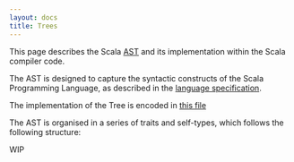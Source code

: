 ```yaml
---
layout: docs
title: Trees
---
```


This page describes the Scala [AST]() and its implementation within the Scala compiler code. 

The AST is designed to capture the syntactic constructs of the Scala Programming Language, 
as described in the [language specification](https://www.scala-lang.org/files/archive/spec/2.12/13-syntax-summary.html).

The implementation of the Tree is encoded in [this file](https://github.com/scala/scala/blob/2.13.x/src/reflect/scala/reflect/internal/Trees.scala) 

The AST is organised in a series of traits and self-types, which follows the following structure: 

WIP
